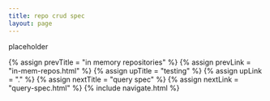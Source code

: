 ```yaml
---
title: repo crud spec
layout: page
---
```


placeholder

{% assign prevTitle = "in memory repositories" %}
{% assign prevLink = "in-mem-repos.html" %}
{% assign upTitle = "testing" %}
{% assign upLink = "." %}
{% assign nextTitle = "query spec" %}
{% assign nextLink = "query-spec.html" %}
{% include navigate.html %}

